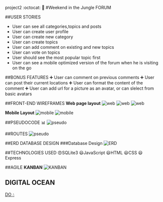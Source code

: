 project2 :octocat: :thought_balloon:
#Weekend in the Jungle FORUM


##USER STORIES
* User can see all categories,topics and posts
* User can create user profile
* User can create new category
* User can create topics
* User can add comment on existing and new topics
* User can vote on topics
* User should see the most popular topic first
* User can see a mobile optimized version of the forum when he is visiting on the go

##BONUS FEATURES
 :heavy_plus_sign: User can comment on previous comments
 :heavy_plus_sign: User can post their current locations
 :heavy_plus_sign: User can format the content of the comment
 :heavy_plus_sign: User can add url for a picture as an avatar, or can slelect from basic avatars


##FRONT-END WIREFRAMES
**Web page layout**
![web](image/web1.png)
![web](image/web2.png)
![web](image/web3.png)

**Mobile Layout**
![mobile](image/mobile1.png)
![mobile](image/mobile2.png)

##PSEUDOCODE :bar_chart:
![pseudo](image/code.png)

##ROUTES
![pseudo](image/routes.png)


##ERD DATABASE DESIGN
###Database Design
![ERD](image/erd.png)


##TECHNOLOGIES USED
:heart_eyes:SQLite3
:smiley:JavaScript
:smiley:HTML
:smiley:CSS
:smiley:Express

##AGILE
**KANBAN**
![KANBAN](image/kanban.png)

## DIGITAL OCEAN
[DO :droplet:](http://github.com)
